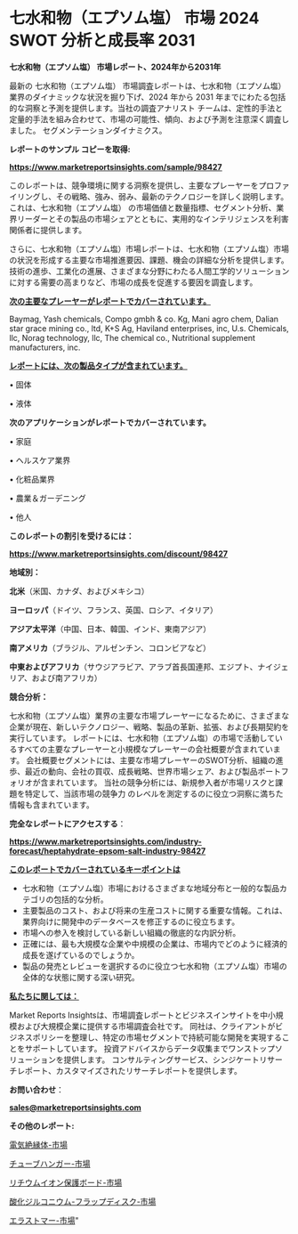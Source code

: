 # 七水和物（エプソム塩） 市場 2024 SWOT 分析と成長率 2031

<strong>七水和物（エプソム塩） 市場レポート、2024年から2031年</strong>

最新の 七水和物（エプソム塩） 市場調査レポートは、七水和物（エプソム塩） 業界のダイナミックな状況を掘り下げ、2024 年から 2031 年までにわたる包括的な洞察と予測を提供します。当社の調査アナリスト チームは、定性的手法と定量的手法を組み合わせて、市場の可能性、傾向、および予測を注意深く調査しました。 セグメンテーションダイナミクス。



<strong>レポートのサンプル コピーを取得:</strong> <a href=https://www.marketreportsinsights.com/sample/98427>

<strong><u>https://www.marketreportsinsights.com/sample/98427</u></strong></a>

このレポートは、競争環境に関する洞察を提供し、主要なプレーヤーをプロファイリングし、その戦略、強み、弱み、最新のテクノロジーを詳しく説明します。 これは、七水和物（エプソム塩） の市場価値と数量指標、セグメント分析、業界リーダーとその製品の市場シェアとともに、実用的なインテリジェンスを利害関係者に提供します。

さらに、七水和物（エプソム塩）市場レポートは、七水和物（エプソム塩）市場の状況を形成する主要な市場推進要因、課題、機会の詳細な分析を提供します。 技術の進歩、工業化の進展、さまざまな分野にわたる人間工学的ソリューションに対する需要の高まりなど、市場の成長を促進する要因を調査します。



<strong><u>次の主要なプレーヤーがレポートでカバーされています。</u></strong>

Baymag, Yash chemicals, Compo gmbh & co. Kg, Mani agro chem, Dalian star grace mining co., ltd, K+S Ag, Haviland enterprises, inc, U.s. Chemicals, llc, Norag technology, llc, The chemical co., Nutritional supplement manufacturers, inc.



<strong><u><b>レポートには、次の製品タイプが含まれています。</b></u></strong>

• 固体

• 液体



<strong><b>次のアプリケーションがレポートでカバーされています。</b></strong>

• 家庭

• ヘルスケア業界

• 化粧品業界

• 農業＆ガーデニング

• 他人



<strong><b>このレポートの割引を受けるには：</b></strong><a href=https://www.marketreportsinsights.com/discount/98427>

<strong><u>https://www.marketreportsinsights.com/discount/98427</u></strong></a>



<strong>地域別：</strong>



<strong>北米</strong>（米国、カナダ、およびメキシコ）



<strong>ヨーロッパ</strong>（ドイツ、フランス、英国、ロシア、イタリア）



<strong>アジア太平洋</strong>（中国、日本、韓国、インド、東南アジア）



<strong>南アメリカ</strong>（ブラジル、アルゼンチン、コロンビアなど）



<strong>中東およびアフリカ</strong>（サウジアラビア、アラブ首長国連邦、エジプト、ナイジェリア、および南アフリカ）



<strong>競合分析：</strong>

七水和物（エプソム塩）業界の主要な市場プレーヤーになるために、さまざまな企業が現在、新しいテクノロジー、戦略、製品の革新、拡張、および長期契約を実行しています。 レポートには、七水和物（エプソム塩）の市場で活動しているすべての主要なプレーヤーと小規模なプレーヤーの会社概要が含まれています。 会社概要セグメントには、主要な市場プレーヤーのSWOT分析、組織の進歩、最近の動向、会社の買収、成長戦略、世界市場シェア、および製品ポートフォリオが含まれています。 当社の競争分析には、新規参入者が市場リスクと課題を特定して、当該市場の競争力 のレベルを測定するのに役立つ洞察に満ちた情報も含まれています。



<strong>完全なレポートにアクセスする</strong>：

<a href=https://www.marketreportsinsights.com/industry-forecast/heptahydrate-epsom-salt-industry-98427>

<strong><u>https://www.marketreportsinsights.com/industry-forecast/heptahydrate-epsom-salt-industry-98427</u></strong></a>



<strong><u><b>このレポートでカバーされているキーポイントは</b></u></strong>
<ul>
  <li>七水和物（エプソム塩）市場におけるさまざまな地域分布と一般的な製品カテゴリの包括的な分析。</li>
  <li>主要製品のコスト、および将来の生産コストに関する重要な情報。これは、業界向けに開発中のデータベースを修正するのに役立ちます。</li>
  <li>市場への参入を検討している新しい組織の徹底的な内訳分析。</li>
  <li>正確には、最も大規模な企業や中規模の企業は、市場内でどのように経済的成長を遂げているのでしょうか。</li>
  <li>製品の発売とレビューを選択するのに役立つ七水和物（エプソム塩）市場の全体的な状態に関する深い研究。</li>
</ul>


<strong><u><b>私たちに関しては：</b></u></strong>

Market Reports Insightsは、市場調査レポートとビジネスインサイトを中小規模および大規模企業に提供する市場調査会社です。 同社は、クライアントがビジネスポリシーを整理し、特定の市場セグメントで持続可能な開発を実現することをサポートしています。 投資アドバイスからデータ収集までワンストップソリューションを提供します。 コンサルティングサービス、シンジケートリサーチレポート、カスタマイズされたリサーチレポートを提供します。



<strong><b>お問い合わせ</b></strong>：

<a href=mailto:sales@marketreportsinsights.com>

<strong><u>sales@marketreportsinsights.com</u></strong></a>



<strong>その他のレポート:</strong>

<a href=https://www.linkedin.com/pulse/電気絶縁体-市場-2023-総利益と主要ベンダー-2030-consumer-connection-collective-360-quymf/>電気絶縁体-市場</a>

<a href=https://www.linkedin.com/pulse/チューブハンガー-市場-2030-年までの需要に焦点を当てた-2023-jddtf/>チューブハンガー-市場</a>

<a href=https://www.linkedin.com/pulse/リチウムイオン保護ボード-市場-2023-総合分析と事業成長戦略-2030-pr-news-hub-jlt2f/>リチウムイオン保護ボード-市場</a>

<a href=https://www.linkedin.com/pulse/酸化ジルコニウム-フラップディスク-市場-2023-総利益と主要ベンダー-dwtgc/>酸化ジルコニウム-フラップディスク-市場</a>

<a href=https://www.linkedin.com/pulse/エラストマー-市場-2030-年までの需要に焦点を当てた-2023-年調査レポート-pr-news-hub-xwdaf/>エラストマー-市場</a>"
